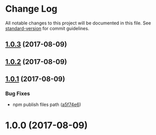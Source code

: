 # Change Log

All notable changes to this project will be documented in this file. See [standard-version](https://github.com/conventional-changelog/standard-version) for commit guidelines.

<a name="1.0.3"></a>
## [1.0.3](https://github.com/shallinta/extract-hash-webpack-plugin/compare/v1.0.2...v1.0.3) (2017-08-09)



<a name="1.0.2"></a>
## [1.0.2](https://github.com/shallinta/extract-hash-webpack-plugin/compare/v1.0.1...v1.0.2) (2017-08-09)



<a name="1.0.1"></a>
## [1.0.1](https://github.com/shallinta/extract-hash-webpack-plugin/compare/v1.0.0...v1.0.1) (2017-08-09)


### Bug Fixes

* npm publish files path ([a5f74e6](https://github.com/shallinta/extract-hash-webpack-plugin/commit/a5f74e6))



<a name="1.0.0"></a>
# 1.0.0 (2017-08-09)
